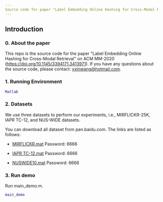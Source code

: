 ```yaml
---
Source code for paper "Label Embedding Online Hashing for Cross-Modal Retrieval"
---
```

## Introduction
### 0. About the paper
This repo is the source code for the paper "Label Embedding Online Hashing for Cross-Modal Retrieval" on ACM MM-2020 (https://doi.org/10.1145/3394171.3413971). If you have any questions about the source code, please contact: yxinwang@hotmail.com.

### 1. Running Environment
```matlab
Matlab
```

### 2. Datasets
We use three datasets to perform our experiments, i.e., MIRFLICKR-25K, IAPR TC-12, and NUS-WIDE datasets.

You can download all dataset from pan.baidu.com. The links are listed as follows:

- [MIRFLICKR.mat](https://pan.baidu.com/s/13opzqF_eq8YK3sVPt2Iy9Q) Password: 6666

- [IAPR TC-12.mat](https://pan.baidu.com/s/1bln8B642z6LDnjRZlqbiIA) Password: 6666

- [NUSWIDE10.mat](https://pan.baidu.com/s/1bJOJrdcKWCZBG2cDV5FdBQ) Password: 6666


### 3. Run demo

Run main_demo.m.

```matlab
main_demo
```
